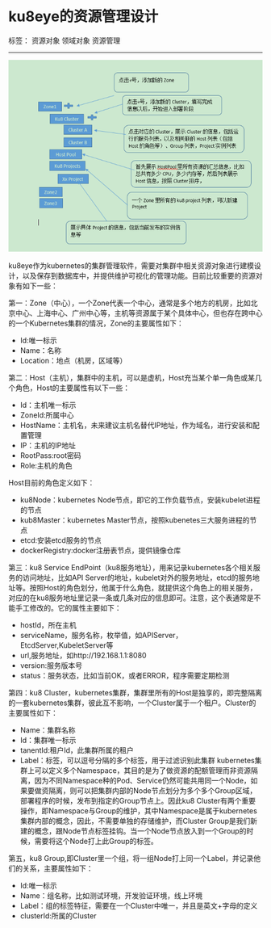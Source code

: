 ﻿# ku8eye的资源管理设计

标签： 资源对象 领域对象 资源管理

---

![ImageLoadFailed](../../res/resouce-topo.PNG)


   ku8eye作为kubernetes的集群管理软件，需要对集群中相关资源对象进行建模设计，以及保存到数据库中，并提供维护可视化的管理功能。目前比较重要的资源对象有如下一些：

第一：Zone（中心），一个Zone代表一个中心，通常是多个地方的机房，比如北京中心、上海中心、广州中心等，主机等资源属于某个具体中心，但也存在跨中心的一个Kubernetes集群的情况，Zone的主要属性如下：
   - Id:唯一标示
   - Name：名称
   - Location：地点（机房，区域等）  
   
第二：Host（主机），集群中的主机，可以是虚机，Host充当某个单一角色或某几个角色，Host的主要属性有以下一些：
 - Id：主机唯一标示
 - ZoneId:所属中心
 - HostName：主机名，未来建议主机名替代IP地址，作为域名，进行安装和配置管理
 - IP：主机的IP地址
 - RootPass:root密码
 - Role:主机的角色

 Host目前的角色定义如下：
 - ku8Node：kubernetes Node节点，即它的工作负载节点，安装kubelet进程的节点
 - kub8Master：kubernetes Master节点，按照kubenetes三大服务进程的节点
 - etcd:安装etcd服务的节点
 - dockerRegistry:docker注册表节点，提供镜像仓库
 
第三：ku8 Service EndPoint（ku8服务地址），用来记录kubernetes各个相关服务的访问地址，比如API Server的地址，kubelet对外的服务地址，etcd的服务地址等。按照Host的角色划分，他属于什么角色，就提供这个角色上的相关服务，对应的在ku8服务地址里记录一条或几条对应的信息即可。注意，这个表通常是不能手工修改的。它的属性主要如下：
  
 - hostId，所在主机
 - serviceName，服务名称，枚举值，如APIServer，EtcdServer,KubeletServer等
 - url,服务地址，如http://192.168.1.1:8080
 - version:服务版本号
 - status：服务状态，比如当前OK，或者ERROR，程序需要定期检测

第四：ku8 Cluster，kubernetes集群，集群里所有的Host是独享的，即完整隔离的一套kubernetes集群，彼此互不影响，一个Cluster属于一个租户。Cluster的主要属性如下：

 - Name：集群名称
 - Id：集群唯一标示
 - tanentId:租户Id，此集群所属的租户
 - Label：标签，可以逗号分隔的多个标签，用于过滤识别此集群
    kubernetes集群上可以定义多个Namespace，其目的是为了做资源的配额管理而非资源隔离，因为不同Namespace种的Pod、Service仍然可能共用同一个Node，如果要做资隔离，则可以把集群内部的Node节点划分为多个多个Group区域，部署程序的时候，发布到指定的Group节点上。因此ku8 Cluster有两个重要操作，即Namespace与Group的维护，其中Namespace是属于kubernetes集群内部的概念，因此，不需要单独的存储维护，而Cluster Group是我们新建的概念，跟Node节点标签挂钩。当一个Node节点放入到一个Group的时候，需要将这个Node打上此Group的标签。

第五，ku8 Group,即Cluster里一个组，将一组Node打上同一个Label，并记录他们的关系，主要属性如下：
 - Id:唯一标示
 - Name：组名称，比如测试环境，开发验证环境，线上环境
 - Label：组的标签特征，需要在一个Cluster中唯一，并且是英文+字母的定义
 - clusterId:所属的Cluster